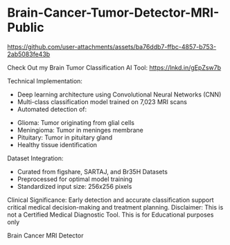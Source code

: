 # Brain-Cancer-Tumor-Detector-MRI-Public

https://github.com/user-attachments/assets/ba76ddb7-ffbc-4857-b753-2ab5083fe43b


Check Out my Brain Tumor Classification AI Tool:
https://lnkd.in/gEpZsw7b

Technical Implementation:
- Deep learning architecture using Convolutional Neural Networks (CNN)
- Multi-class classification model trained on 7,023 MRI scans
- Automated detection of:
 * Glioma: Tumor originating from glial cells
 * Meningioma: Tumor in meninges membrane
 * Pituitary: Tumor in pituitary gland
 * Healthy tissue identification

Dataset Integration:
- Curated from figshare, SARTAJ, and Br35H Datasets
- Preprocessed for optimal model training
- Standardized input size: 256x256 pixels

Clinical Significance:
Early detection and accurate classification support critical medical decision-making and treatment planning. 
Disclaimer: This is not a Certified Medical Diagnostic Tool. This is for Educational purposes only


Brain Cancer MRI Detector
